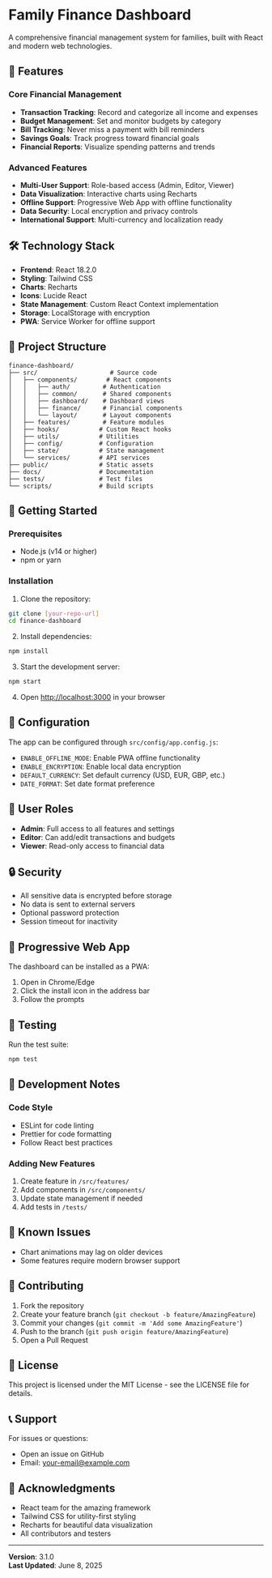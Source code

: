 # Family Finance Dashboard

A comprehensive financial management system for families, built with React and modern web technologies.

## 🚀 Features

### Core Financial Management
- **Transaction Tracking**: Record and categorize all income and expenses
- **Budget Management**: Set and monitor budgets by category
- **Bill Tracking**: Never miss a payment with bill reminders
- **Savings Goals**: Track progress toward financial goals
- **Financial Reports**: Visualize spending patterns and trends

### Advanced Features
- **Multi-User Support**: Role-based access (Admin, Editor, Viewer)
- **Data Visualization**: Interactive charts using Recharts
- **Offline Support**: Progressive Web App with offline functionality
- **Data Security**: Local encryption and privacy controls
- **International Support**: Multi-currency and localization ready

## 🛠️ Technology Stack

- **Frontend**: React 18.2.0
- **Styling**: Tailwind CSS
- **Charts**: Recharts
- **Icons**: Lucide React
- **State Management**: Custom React Context implementation
- **Storage**: LocalStorage with encryption
- **PWA**: Service Worker for offline support

## 📁 Project Structure

```
finance-dashboard/
├── src/                    # Source code
│   ├── components/        # React components
│   │   ├── auth/         # Authentication
│   │   ├── common/       # Shared components
│   │   ├── dashboard/    # Dashboard views
│   │   ├── finance/      # Financial components
│   │   └── layout/       # Layout components
│   ├── features/         # Feature modules
│   ├── hooks/           # Custom React hooks
│   ├── utils/           # Utilities
│   ├── config/          # Configuration
│   ├── state/           # State management
│   └── services/        # API services
├── public/              # Static assets
├── docs/                # Documentation
├── tests/               # Test files
└── scripts/             # Build scripts
```

## 🚀 Getting Started

### Prerequisites
- Node.js (v14 or higher)
- npm or yarn

### Installation

1. Clone the repository:
```bash
git clone [your-repo-url]
cd finance-dashboard
```

2. Install dependencies:
```bash
npm install
```

3. Start the development server:
```bash
npm start
```

4. Open [http://localhost:3000](http://localhost:3000) in your browser

## 🔧 Configuration

The app can be configured through `src/config/app.config.js`:

- `ENABLE_OFFLINE_MODE`: Enable PWA offline functionality
- `ENABLE_ENCRYPTION`: Enable local data encryption
- `DEFAULT_CURRENCY`: Set default currency (USD, EUR, GBP, etc.)
- `DATE_FORMAT`: Set date format preference

## 👤 User Roles

- **Admin**: Full access to all features and settings
- **Editor**: Can add/edit transactions and budgets
- **Viewer**: Read-only access to financial data

## 🔒 Security

- All sensitive data is encrypted before storage
- No data is sent to external servers
- Optional password protection
- Session timeout for inactivity

## 📱 Progressive Web App

The dashboard can be installed as a PWA:
1. Open in Chrome/Edge
2. Click the install icon in the address bar
3. Follow the prompts

## 🧪 Testing

Run the test suite:
```bash
npm test
```

## 📝 Development Notes

### Code Style
- ESLint for code linting
- Prettier for code formatting
- Follow React best practices

### Adding New Features
1. Create feature in `/src/features/`
2. Add components in `/src/components/`
3. Update state management if needed
4. Add tests in `/tests/`

## 🐛 Known Issues

- Chart animations may lag on older devices
- Some features require modern browser support

## 🤝 Contributing

1. Fork the repository
2. Create your feature branch (`git checkout -b feature/AmazingFeature`)
3. Commit your changes (`git commit -m 'Add some AmazingFeature'`)
4. Push to the branch (`git push origin feature/AmazingFeature`)
5. Open a Pull Request

## 📄 License

This project is licensed under the MIT License - see the LICENSE file for details.

## 📞 Support

For issues or questions:
- Open an issue on GitHub
- Email: your-email@example.com

## 🙏 Acknowledgments

- React team for the amazing framework
- Tailwind CSS for utility-first styling
- Recharts for beautiful data visualization
- All contributors and testers

---

**Version**: 3.1.0  
**Last Updated**: June 8, 2025